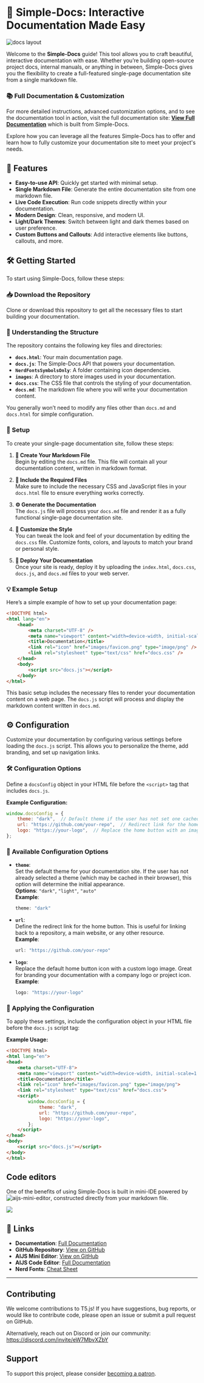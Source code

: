 # 📘 Simple-Docs: Interactive Documentation Made Easy

![docs layout](https://firebasestorage.googleapis.com/v0/b/aijs-code-editor.appspot.com/o/xCzvqwLDxaXjkLrxAeFpzGGnpTA2%2FProjects%2Fdocs-11%2Fimages%2Fdocs.png?alt=media&token=2c53f153-a87e-4630-9e05-f55b9539adbe)

Welcome to the **Simple-Docs** guide! This tool allows you to craft beautiful, interactive documentation with ease. Whether you’re building open-source project docs, internal manuals, or anything in between, Simple-Docs gives you the flexibility to create a full-featured single-page documentation site from a single markdown file.

### 📚 Full Documentation & Customization

For more detailed instructions, advanced customization options, and to see the documentation tool in action, visit the full documentation site: **[View Full Documentation](https://tezumie.github.io/Simple-Docs/docs#Introduction)** which is built from Simple-Docs.

Explore how you can leverage all the features Simple-Docs has to offer and learn how to fully customize your documentation site to meet your project's needs.


## 🌟 Features

- **Easy-to-use API**: Quickly get started with minimal setup.
- **Single Markdown File**: Generate the entire documentation site from one markdown file.
- **Live Code Execution**: Run code snippets directly within your documentation.
- **Modern Design**: Clean, responsive, and modern UI.
- **Light/Dark Themes**: Switch between light and dark themes based on user preference.
- **Custom Buttons and Callouts**: Add interactive elements like buttons, callouts, and more.

## 🛠 Getting Started

To start using Simple-Docs, follow these steps:

### 📥 Download the Repository

Clone or download this repository to get all the necessary files to start building your documentation.

### 📁 Understanding the Structure

The repository contains the following key files and directories:

- **`docs.html`**: Your main documentation page.
- **`docs.js`**: The Simple-Docs API that powers your documentation.
- **`NerdFontsSymbolsOnly`**: A folder containing icon dependencies.
- **`images`**: A directory to store images used in your documentation.
- **`docs.css`**: The CSS file that controls the styling of your documentation.
- **`docs.md`**: The markdown file where you will write your documentation content.

You generally won’t need to modify any files other than `docs.md` and `docs.html` for simple configuration.

### 🚀 Setup

To create your single-page documentation site, follow these steps:

1. **📝 Create Your Markdown File**  
   Begin by editing the `docs.md` file. This file will contain all your documentation content, written in markdown format.

2. **📂 Include the Required Files**  
   Make sure to include the necessary CSS and JavaScript files in your `docs.html` file to ensure everything works correctly.

3. **⚙️ Generate the Documentation**  
   The `docs.js` file will process your `docs.md` file and render it as a fully functional single-page documentation site.

4. **🎨 Customize the Style**  
   You can tweak the look and feel of your documentation by editing the `docs.css` file. Customize fonts, colors, and layouts to match your brand or personal style.

5. **🚀 Deploy Your Documentation**  
   Once your site is ready, deploy it by uploading the `index.html`, `docs.css`, `docs.js`, and `docs.md` files to your web server.

### 💡 Example Setup

Here’s a simple example of how to set up your documentation page:

```html
<!DOCTYPE html>
<html lang="en">
    <head>
        <meta charset="UTF-8" />
        <meta name="viewport" content="width=device-width, initial-scale=1.0" />
        <title>Documentation</title>
        <link rel="icon" href="images/favicon.png" type="image/png" />
        <link rel="stylesheet" type="text/css" href="docs.css" />
    </head>
    <body>
        <script src="docs.js"></script>
    </body>
</html>
```

This basic setup includes the necessary files to render your documentation content on a web page. The `docs.js` script will process and display the markdown content written in `docs.md`.

## ⚙️ Configuration

Customize your documentation by configuring various settings before loading the `docs.js` script. This allows you to personalize the theme, add branding, and set up navigation links.

### 🛠 Configuration Options

Define a `docsConfig` object in your HTML file before the `<script>` tag that includes `docs.js`.

**Example Configuration:**

```js
window.docsConfig = {
    theme: "dark",  // Default theme if the user has not set one cached.
    url: "https://github.com/your-repo",  // Redirect link for the home button.
    logo: "https://your-logo",  // Replace the home button with an image.
};
```

### 🔧 Available Configuration Options

- **`theme`**:  
  Set the default theme for your documentation site. If the user has not already selected a theme (which may be cached in their browser), this option will determine the initial appearance.  
  **Options**: `"dark"`, `"light"`, `"auto"`  
  **Example**:  
  ```js
  theme: "dark"
  ```

- **`url`**:  
  Define the redirect link for the home button. This is useful for linking back to a repository, a main website, or any other resource.  
  **Example**:  
  ```js
  url: "https://github.com/your-repo"
  ```

- **`logo`**:  
  Replace the default home button icon with a custom logo image. Great for branding your documentation with a company logo or project icon.  
  **Example**:  
  ```js
  logo: "https://your-logo"
  ```

### 📝 Applying the Configuration

To apply these settings, include the configuration object in your HTML file before the `docs.js` script tag:

**Example Usage:**

```html
<!DOCTYPE html>
<html lang="en">
<head>
    <meta charset="UTF-8">
    <meta name="viewport" content="width=device-width, initial-scale=1.0">
    <title>Documentation</title>
    <link rel="icon" href="images/favicon.png" type="image/png">
    <link rel="stylesheet" type="text/css" href="docs.css">
    <script>
        window.docsConfig = {
            theme: "dark",
            url: "https://github.com/your-repo",
            logo: "https://your-logo",
        };
    </script>
</head>
<body>
    <script src="docs.js"></script>
</body>
</html>
```

## Code editors

One of the benefits of using Simple-Docs is built in mini-IDE powered by ![aijs-mini-editor](https://github.com/Tezumie/aijs-mini-editor), constructed directly from your markdown file.

![](https://firebasestorage.googleapis.com/v0/b/aijs-code-editor.appspot.com/o/xCzvqwLDxaXjkLrxAeFpzGGnpTA2%2FProjects%2FSimple-Docs%2Fimages%2Fmin-editor.png?alt=media&token=c4ba0b64-e29b-47a1-80a2-9da4b0660e06)
## 🔗 Links

- **Documentation**: [Full Documentation](https://tezumie.github.io/Simple-Docs/docs#Introduction)
- **GitHub Repository**: [View on GitHub](https://github.com/Tezumie/Simple-Docs)
- **AIJS Mini Editor**: [View on GitHub](https://github.com/Tezumie/aijs-mini-editor)
- **AIJS Code Editor**: [Full Documentation](https://aijs.io/docs#introduction-)
- **Nerd Fonts**: [Cheat Sheet](https://www.nerdfonts.com/cheat-sheet)
---
## Contributing

We welcome contributions to T5.js! If you have suggestions, bug reports, or would like to contribute code, please open an issue or submit a pull request on GitHub.

Alternatively, reach out on Discord or join our community: https://discord.com/invite/eW7MbvXZbY

## Support

To support this project, please consider [becoming a patron](https://www.patreon.com/aijscodeeditor).
